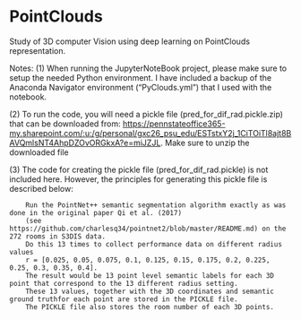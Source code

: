 # PointClouds
Study of 3D computer Vision using deep learning on PointClouds representation.  

Notes:
(1) When running the JupyterNoteBook project, please make sure to setup the needed Python environment.   I have included a backup of the Anaconda Navigator environment (“PyClouds.yml”) that I used with the notebook.

(2) To run the code, you will need a pickle file (pred_for_dif_rad.pickle.zip) that can be downloaded from:  https://pennstateoffice365-my.sharepoint.com/:u:/g/personal/gxc26_psu_edu/ESTstxY2j_1CiTOiTl8ajt8BAVQmlsNT4AhpDZOvORGkxA?e=miJZJL.   Make sure to unzip the downloaded file

(3) The code for creating the pickle file (pred_for_dif_rad.pickle) is not included here.  However, the principles for generating this pickle file is described below: 

		Run the PointNet++ semantic segmentation algorithm exactly as was done in the original paper Qi et al. (2017) 
		(see 	https://github.com/charlesq34/pointnet2/blob/master/README.md) on the 272 rooms in S3DIS data.   
		Do this 13 times to collect performance data on different radius values 
		r = [0.025, 0.05, 0.075, 0.1, 0.125, 0.15, 0.175, 0.2, 0.225, 0.25, 0.3, 0.35, 0.4].  
		The result would be 13 point level semantic labels for each 3D point that correspond to the 13 different radius setting.  
		These 13 values, together with the 3D coordinates and semantic ground truthfor each point are stored in the PICKLE file.  
		The PICKLE file also stores the room number of each 3D points.  
		


